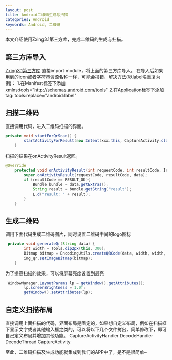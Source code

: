 ```yaml
---
layout: post
title: Android二维码生成与扫描
categories: Android
keywords: Android, 二维码
---
```

本文介绍使用Zxing3.1第三方库，完成二维码的生成与扫描。

## 第三方库导入
[Zxing3.1第三方库](http://download.csdn.net/detail/yaodong379/9496660)
直接import module，将上面的第三方库导入。
在导入后如果用到的icon或者字符串资源名称一样，可能会报错，解决方法(以label名重复为例)：
1.在Manifest标签下添加  xmlns:tools="http://schemas.android.com/tools"
2.在Application标签下添加tag: 
 tools:replace="android:label"

## 扫描二维码
直接调用代码，进入二维码扫描的界面。
```java
private void startForQrScan() {
        startActivityForResult(new Intent(xxx.this, CaptureActivity.class), 0);
    }
```
扫描的结果在onActivityResult返回。
```java
@Override
    protected void onActivityResult(int requestCode, int resultCode, Intent data) {
        super.onActivityResult(requestCode, resultCode, data);
        if (resultCode == RESULT_OK){
            Bundle bundle = data.getExtras();
            String result = bundle.getString("result");
            L.d("result: " + result);
        }
    }
```
## 生成二维码
调用下面代码生成二维码图片，同时设置二维码中间的logo图标
```java
 private void generateQr(String data) {
        int width = Tools.dip2px(this, 300);
        Bitmap bitmap = EncodingUtils.createQRCode(data, width, width, BitmapFactory.decodeResource(getResources(), R.drawable.qr_logo));
        img_qr.setImageBitmap(bitmap);
    }

```
为了提高扫描的效果，可以将屏幕亮度设置到最亮
```java
 WindowManager.LayoutParams lp = getWindow().getAttributes();
        lp.screenBrightness = 1.0f;
        getWindow().setAttributes(lp);
```
## 自定义扫描布局
直接调用上面扫描的代码，界面布局是固定的，如果想自定义布局，例如在扫描框下显示文字或者其他输入框之类的，可以将以下几个文件拷出，简单修改下，即可自己定义布局并增加其他功能。
CaptureActivityHandler
DecodeHandler
DecodeThread
CaptureActivity

至此，二维码扫描及生成功能就集成到我们的APP中了，是不是很简单~
